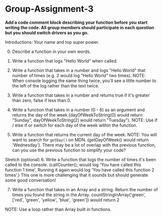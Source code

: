 # Group-Assignment-3

**Add a code comment block describing your function before you start writing the code. All group members should participate in each question but you should switch drivers as you go.**

Introductions: Your name and top super power.

0. Describe a function in your own words.

1. Write a function that logs "Hello World" when called.

2. Write a function that takes in a number and logs "Hello World" that number of times (e.g. 2 would log "Hello World" two times). NOTE: When console logging the same thing twice, you'll see a little number to the left of the log rather than the text twice.

3. Write a function that takes in a number and returns true if it's greater than zero, false if less than 0.

4. Write a function that takes in a number (0 - 6) as an argument and returns the day of the week (dayOfWeekToString(0) would return "Sunday", dayOfWeekToString(2) would return "Tuesday"). NOTE: Use if / else if or switch for each day of the week within the function.

5. Write a function that returns the current day of the week. NOTE: You will want to search for `getDay()` on MDN. (getDayOfWeek() would return 'Wednesday'). There may be a lot of overlap with the previous function, can you use the previous function to simplify your code?

Stretch (optional) 6. Write a function that logs the number of times it's been called to the console. (callCounter(); would log 'You have called this function 1 time'. Running it again would log 'You have called this function 2 times'.) This one is more challenging that it sounds but should generate some good conversation!

7. Write a function that takes in an Array and a string. Return the number of times you found the string in the Array. countStringInArray('green', ['red', 'green', 'yellow', 'blue', 'green']) would return 2

NOTE: Use a loop rather than Array built in functions.
